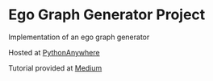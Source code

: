 # Ego Graph Generator Project

Implementation of an ego graph generator

Hosted at [PythonAnywhere](https://egograph.pythonanywhere.com/)

Tutorial provided at [Medium](https://medium.com/@redouaneb/tutoriel-comment-construire-un-ego-graph-en-utilisant-lapi-google-suggest-0528210a498d)
